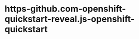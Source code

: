 https-github.com-openshift-quickstart-reveal.js-openshift-quickstart
====================================================================
